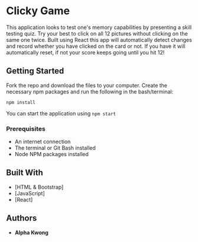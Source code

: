 # Clicky Game

This application looks to test one's memory capabilities by presenting a skill testing quiz. Try your best to click on all 12 pictures without clicking on the same one twice. Built using React this app will automatically detect changes and record whether you have clicked on the card or not. If you have it will automatically reset, if not your score keeps going until you hit 12! 

## Getting Started

Fork the repo and download the files to your computer. Create the necessary npm packages and run the following in the bash/terminal:

```
npm install
```

You can start the application using `npm start`
    
### Prerequisites

- An internet connection
- The terminal or Git Bash installed
- Node NPM packages installed

## Built With

* [HTML & Bootstrap]
* [JavaScript]
* [React]

## Authors

* **Alpha Kwong**

